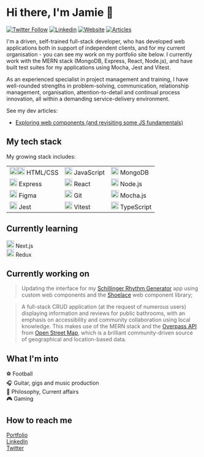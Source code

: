 # Hi there, I'm Jamie 👋

[![Twitter Follow](https://img.shields.io/badge/follow%20@JayBarls-grey?style=flat-square&logo=twitter)](https://twitter.com/JayBarls)
[![Linkedin](https://img.shields.io/badge/-Linkedin-%23007bb5?style=flat-square&logo=linkedin)](https://www.linkedin.com/in/jamie-barlow-2b4b3648/)
[![Website](https://img.shields.io/badge/Website-8A2BE2?style=flat-square)](https://jamiebarlow.dev/)
[![Articles](https://img.shields.io/badge/Articles-4b8062?style=flat-square)](https://dev.to/jaybarls)

I'm a driven, self-trained full-stack developer, who has developed web applications both in support of independent clients, and for my current organisation - you can see my work on my portfolio site below. I currently work with the MERN stack (MongoDB, Express, React, Node.js), and have built test suites for my applications using Mocha, Jest and Vitest.

As an experienced specialist in project management and training, I have well-rounded strengths in problem-solving, communication, relationship management, organisation, attention-to-detail and continual process innovation, all within a demanding service-delivery environment.

See my dev articles: 
- [Exploring web components (and revisiting some JS fundamentals)](https://dev.to/jaybarls/exploring-web-components-and-revisiting-some-js-fundamentals-57e1)

## My tech stack

My growing stack includes:  

<div align="left">
	<table>
		<tr>
			<td><img width="20" src="https://user-images.githubusercontent.com/25181517/192158954-f88b5814-d510-4564-b285-dff7d6400dad.png" alt="HTML" title="HTML"/><img width="20" src="https://user-images.githubusercontent.com/25181517/183898674-75a4a1b1-f960-4ea9-abcb-637170a00a75.png" alt="CSS" title="CSS"/> HTML/CSS  </td>
			<td><img width="20" src="https://user-images.githubusercontent.com/25181517/117447155-6a868a00-af3d-11eb-9cfe-245df15c9f3f.png" alt="JavaScript" title="JavaScript"/> JavaScript  </td>
			<td><img width="20" src="https://user-images.githubusercontent.com/25181517/182884177-d48a8579-2cd0-447a-b9a6-ffc7cb02560e.png" alt="mongoDB" title="mongoDB"/> MongoDB </td>
		</tr>
		<tr>
			<td><img width="20" src="https://user-images.githubusercontent.com/25181517/183859966-a3462d8d-1bc7-4880-b353-e2cbed900ed6.png" alt="Express" title="Express"/> Express  </td>
      <td><img width="20" src="https://user-images.githubusercontent.com/25181517/183897015-94a058a6-b86e-4e42-a37f-bf92061753e5.png" alt="React" title="React"/> React  </td>
      <td><img width="20" src="https://user-images.githubusercontent.com/25181517/183568594-85e280a7-0d7e-4d1a-9028-c8c2209e073c.png" alt="Node.js" title="Node.js"/> Node.js  </td>
		</tr>
    <tr>
			<td><img width="20" src="https://user-images.githubusercontent.com/25181517/189715289-df3ee512-6eca-463f-a0f4-c10d94a06b2f.png" alt="Figma" title="Figma"/> Figma  </td>
      <td><img width="20" src="https://user-images.githubusercontent.com/25181517/192108372-f71d70ac-7ae6-4c0d-8395-51d8870c2ef0.png" alt="Git" title="Git"/> Git  </td>
      <td><img width="20" src="https://user-images.githubusercontent.com/25181517/201476630-f47cfff6-fdee-4ee1-9092-1793b71b1ca3.png" alt="Mocha" title="Mocha"/> Mocha.js  </td>
		</tr>
	<tr>
		<td><img width="20" src="https://user-images.githubusercontent.com/25181517/187955005-f4ca6f1a-e727-497b-b81b-93fb9726268e.png" alt="Jest" title="Jest"/> Jest  </td>
		<td><img width="20" src="https://github.com/marwin1991/profile-technology-icons/assets/62091613/b40892ef-efb8-4b0e-a6b5-d1cfc2f3fc35" alt="Vite" title="Vite"/> Vitest  </td>
		<td><img width="20" src="https://user-images.githubusercontent.com/25181517/183890598-19a0ac2d-e88a-4005-a8df-1ee36782fde1.png" alt="TypeScript" title="TypeScript"/> TypeScript  </td>
	</tr>
 </table>
</div>

## Currently learning

<img width="20" src="https://github.com/marwin1991/profile-technology-icons/assets/136815194/5f8c622c-c217-4649-b0a9-7e0ee24bd704" alt="Next.js" title="Next.js"/> Next.js  
<img width="20" src="https://user-images.githubusercontent.com/25181517/187896150-cc1dcb12-d490-445c-8e4d-1275cd2388d6.png" alt="Redux" title="Redux"/> Redux

## Currently working on

> Updating the interface for my [Schillinger Rhythm Generator](https://jamiebarlowcodes-eb121b8a3524.herokuapp.com/projects/schillingerRtm) app using custom web components and the [Shoelace](https://shoelace.style/) web component library;

> A full-stack CRUD application (at the request of numerous users) displaying information and reviews for public bathrooms, with an emphasis on accessibility and community collaboration using local knowledge. This makes use of the MERN stack and the [Overpass API](https://wiki.openstreetmap.org/wiki/Overpass_API) from [Open Street Map](https://www.openstreetmap.org/), which is a brilliant community-driven source of geographical and location-based data.

## What I'm into

⚽ Football  
🎧 Guitar, gigs and music production  
🤔 Philosophy, Current affairs  
🎮 Gaming  

## How to reach me

[Portfolio](https://jamiebarlow.dev/)  
[LinkedIn](https://www.linkedin.com/in/jamie-barlow-2b4b3648/)  
[Twitter](https://twitter.com/JayBarls)
